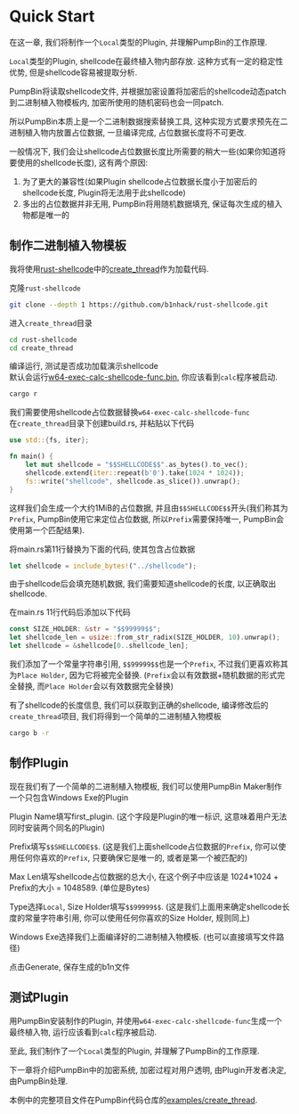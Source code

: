 # Quick Start

在这一章, 我们将制作一个`Local`类型的Plugin, 并理解PumpBin的工作原理.

`Local`类型的Plugin, shellcode在最终植入物内部存放. 这种方式有一定的稳定性优势, 但是shellcode容易被提取分析.

PumpBin将读取shellcode文件, 并根据加密设置将加密后的shellcode动态patch到二进制植入物模板内, 加密所使用的随机密码也会一同patch.

所以PumpBin本质上是一个二进制数据搜索替换工具, 这种实现方式要求预先在二进制植入物内放置占位数据, 一旦编译完成, 占位数据长度将不可更改.

一般情况下, 我们会让shellcode占位数据长度比所需要的稍大一些(如果你知道将要使用的shellcode长度), 这有两个原因:

1. 为了更大的兼容性(如果Plugin shellcode占位数据长度小于加密后的shellcode长度, Plugin将无法用于此shellcode)
1. 多出的占位数据并非无用, PumpBin将用随机数据填充, 保证每次生成的植入物都是唯一的

## 制作二进制植入物模板

我将使用[rust-shellcode](https://github.com/b1nhack/rust-shellcode)中的[create_thread](https://github.com/b1nhack/rust-shellcode/blob/main/create_thread/src/main.rs)作为加载代码.

克隆`rust-shellcode`

```sh
git clone --depth 1 https://github.com/b1nhack/rust-shellcode.git
```

进入`create_thread`目录

```sh
cd rust-shellcode
cd create_thread
```

编译运行, 测试是否成功加载演示shellcode\
默认会运行[w64-exec-calc-shellcode-func.bin](https://github.com/peterferrie/win-exec-calc-shellcode/blob/master/build/bin/w64-exec-calc-shellcode-func.bin), 你应该看到`calc`程序被启动.

```sh
cargo r
```

我们需要使用shellcode占位数据替换`w64-exec-calc-shellcode-func`\
在`create_thread`目录下创建build.rs, 并粘贴以下代码

```rust
use std::{fs, iter};

fn main() {
    let mut shellcode = "$$SHELLCODE$$".as_bytes().to_vec();
    shellcode.extend(iter::repeat(b'0').take(1024 * 1024));
    fs::write("shellcode", shellcode.as_slice()).unwrap();
}
```

这样我们会生成一个大约1MiB的占位数据, 并且由`$$SHELLCODE$$`开头(我们称其为`Prefix`, PumpBin使用它来定位占位数据, 所以`Prefix`需要保持唯一, PumpBin会使用第一个匹配结果).

将main.rs第11行替换为下面的代码, 使其包含占位数据

```rust
let shellcode = include_bytes!("../shellcode");
```

由于shellcode后会填充随机数据, 我们需要知道shellcode的长度, 以正确取出shellcode.

在main.rs 11行代码后添加以下代码

```rust
const SIZE_HOLDER: &str = "$$99999$$";
let shellcode_len = usize::from_str_radix(SIZE_HOLDER, 10).unwrap();
let shellcode = &shellcode[0..shellcode_len];
```

我们添加了一个常量字符串引用, `$$99999$$`也是一个`Prefix`, 不过我们更喜欢称其为`Place Holder`, 因为它将被完全替换.
(`Prefix`会以有效数据+随机数据的形式完全替换, 而`Place Holder`会以有效数据完全替换)

有了shellcode的长度信息, 我们可以获取到正确的shellcode, 编译修改后的`create_thread`项目, 我们将得到一个简单的二进制植入物模板

```sh
cargo b -r
```

## 制作Plugin

现在我们有了一个简单的二进制植入物模板, 我们可以使用PumpBin Maker制作一个只包含Windows Exe的Plugin

Plugin Name填写first_plugin. (这个字段是Plugin的唯一标识, 这意味着用户无法同时安装两个同名的Plugin)

Prefix填写`$$SHELLCODE$$`. (这是我们上面shellcode占位数据的`Prefix`, 你可以使用任何你喜欢的`Prefix`, 只要确保它是唯一的, 或者是第一个被匹配的)

Max Len填写shellcode占位数据的总大小, 在这个例子中应该是 1024\*1024 + Prefix的大小 = 1048589. (单位是Bytes)

Type选择`Local`, Size Holder填写`$$99999$$`. (这是我们上面用来确定shellcode长度的常量字符串引用, 你可以使用任何你喜欢的Size Holder, 规则同上)

Windows Exe选择我们上面编译好的二进制植入物模板. (也可以直接填写文件路径)

点击Generate, 保存生成的b1n文件

## 测试Plugin

用PumpBin安装制作的Plugin, 并使用`w64-exec-calc-shellcode-func`生成一个最终植入物, 运行应该看到`calc`程序被启动.

至此, 我们制作了一个`Local`类型的Plugin, 并理解了PumpBin的工作原理.

下一章将介绍PumpBin中的加密系统, 加密过程对用户透明, 由Plugin开发者决定, 由PumpBin处理.

本例中的完整项目文件在PumpBin代码仓库的[examples/create_thread](https://github.com/pumpbin/pumpbin/blob/main/examples/create_thread/src/main.rs).
